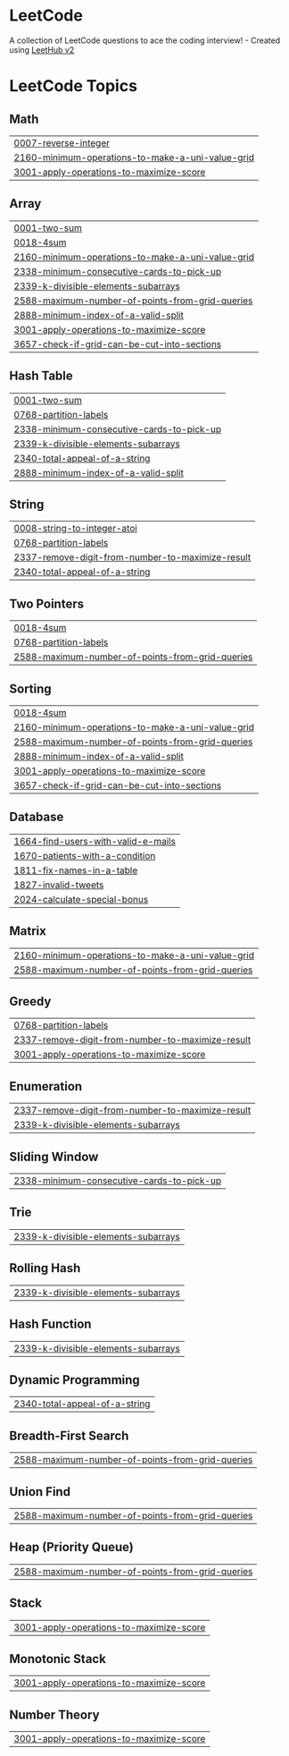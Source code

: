# LeetCode
A collection of LeetCode questions to ace the coding interview! - Created using [LeetHub v2](https://github.com/arunbhardwaj/LeetHub-2.0)

<!---LeetCode Topics Start-->
# LeetCode Topics
## Math
|  |
| ------- |
| [0007-reverse-integer](https://github.com/mani-agah-esmaeilzad/LeetCode/tree/master/0007-reverse-integer) |
| [2160-minimum-operations-to-make-a-uni-value-grid](https://github.com/mani-agah-esmaeilzad/LeetCode/tree/master/2160-minimum-operations-to-make-a-uni-value-grid) |
| [3001-apply-operations-to-maximize-score](https://github.com/mani-agah-esmaeilzad/LeetCode/tree/master/3001-apply-operations-to-maximize-score) |
## Array
|  |
| ------- |
| [0001-two-sum](https://github.com/mani-agah-esmaeilzad/LeetCode/tree/master/0001-two-sum) |
| [0018-4sum](https://github.com/mani-agah-esmaeilzad/LeetCode/tree/master/0018-4sum) |
| [2160-minimum-operations-to-make-a-uni-value-grid](https://github.com/mani-agah-esmaeilzad/LeetCode/tree/master/2160-minimum-operations-to-make-a-uni-value-grid) |
| [2338-minimum-consecutive-cards-to-pick-up](https://github.com/mani-agah-esmaeilzad/LeetCode/tree/master/2338-minimum-consecutive-cards-to-pick-up) |
| [2339-k-divisible-elements-subarrays](https://github.com/mani-agah-esmaeilzad/LeetCode/tree/master/2339-k-divisible-elements-subarrays) |
| [2588-maximum-number-of-points-from-grid-queries](https://github.com/mani-agah-esmaeilzad/LeetCode/tree/master/2588-maximum-number-of-points-from-grid-queries) |
| [2888-minimum-index-of-a-valid-split](https://github.com/mani-agah-esmaeilzad/LeetCode/tree/master/2888-minimum-index-of-a-valid-split) |
| [3001-apply-operations-to-maximize-score](https://github.com/mani-agah-esmaeilzad/LeetCode/tree/master/3001-apply-operations-to-maximize-score) |
| [3657-check-if-grid-can-be-cut-into-sections](https://github.com/mani-agah-esmaeilzad/LeetCode/tree/master/3657-check-if-grid-can-be-cut-into-sections) |
## Hash Table
|  |
| ------- |
| [0001-two-sum](https://github.com/mani-agah-esmaeilzad/LeetCode/tree/master/0001-two-sum) |
| [0768-partition-labels](https://github.com/mani-agah-esmaeilzad/LeetCode/tree/master/0768-partition-labels) |
| [2338-minimum-consecutive-cards-to-pick-up](https://github.com/mani-agah-esmaeilzad/LeetCode/tree/master/2338-minimum-consecutive-cards-to-pick-up) |
| [2339-k-divisible-elements-subarrays](https://github.com/mani-agah-esmaeilzad/LeetCode/tree/master/2339-k-divisible-elements-subarrays) |
| [2340-total-appeal-of-a-string](https://github.com/mani-agah-esmaeilzad/LeetCode/tree/master/2340-total-appeal-of-a-string) |
| [2888-minimum-index-of-a-valid-split](https://github.com/mani-agah-esmaeilzad/LeetCode/tree/master/2888-minimum-index-of-a-valid-split) |
## String
|  |
| ------- |
| [0008-string-to-integer-atoi](https://github.com/mani-agah-esmaeilzad/LeetCode/tree/master/0008-string-to-integer-atoi) |
| [0768-partition-labels](https://github.com/mani-agah-esmaeilzad/LeetCode/tree/master/0768-partition-labels) |
| [2337-remove-digit-from-number-to-maximize-result](https://github.com/mani-agah-esmaeilzad/LeetCode/tree/master/2337-remove-digit-from-number-to-maximize-result) |
| [2340-total-appeal-of-a-string](https://github.com/mani-agah-esmaeilzad/LeetCode/tree/master/2340-total-appeal-of-a-string) |
## Two Pointers
|  |
| ------- |
| [0018-4sum](https://github.com/mani-agah-esmaeilzad/LeetCode/tree/master/0018-4sum) |
| [0768-partition-labels](https://github.com/mani-agah-esmaeilzad/LeetCode/tree/master/0768-partition-labels) |
| [2588-maximum-number-of-points-from-grid-queries](https://github.com/mani-agah-esmaeilzad/LeetCode/tree/master/2588-maximum-number-of-points-from-grid-queries) |
## Sorting
|  |
| ------- |
| [0018-4sum](https://github.com/mani-agah-esmaeilzad/LeetCode/tree/master/0018-4sum) |
| [2160-minimum-operations-to-make-a-uni-value-grid](https://github.com/mani-agah-esmaeilzad/LeetCode/tree/master/2160-minimum-operations-to-make-a-uni-value-grid) |
| [2588-maximum-number-of-points-from-grid-queries](https://github.com/mani-agah-esmaeilzad/LeetCode/tree/master/2588-maximum-number-of-points-from-grid-queries) |
| [2888-minimum-index-of-a-valid-split](https://github.com/mani-agah-esmaeilzad/LeetCode/tree/master/2888-minimum-index-of-a-valid-split) |
| [3001-apply-operations-to-maximize-score](https://github.com/mani-agah-esmaeilzad/LeetCode/tree/master/3001-apply-operations-to-maximize-score) |
| [3657-check-if-grid-can-be-cut-into-sections](https://github.com/mani-agah-esmaeilzad/LeetCode/tree/master/3657-check-if-grid-can-be-cut-into-sections) |
## Database
|  |
| ------- |
| [1664-find-users-with-valid-e-mails](https://github.com/mani-agah-esmaeilzad/LeetCode/tree/master/1664-find-users-with-valid-e-mails) |
| [1670-patients-with-a-condition](https://github.com/mani-agah-esmaeilzad/LeetCode/tree/master/1670-patients-with-a-condition) |
| [1811-fix-names-in-a-table](https://github.com/mani-agah-esmaeilzad/LeetCode/tree/master/1811-fix-names-in-a-table) |
| [1827-invalid-tweets](https://github.com/mani-agah-esmaeilzad/LeetCode/tree/master/1827-invalid-tweets) |
| [2024-calculate-special-bonus](https://github.com/mani-agah-esmaeilzad/LeetCode/tree/master/2024-calculate-special-bonus) |
## Matrix
|  |
| ------- |
| [2160-minimum-operations-to-make-a-uni-value-grid](https://github.com/mani-agah-esmaeilzad/LeetCode/tree/master/2160-minimum-operations-to-make-a-uni-value-grid) |
| [2588-maximum-number-of-points-from-grid-queries](https://github.com/mani-agah-esmaeilzad/LeetCode/tree/master/2588-maximum-number-of-points-from-grid-queries) |
## Greedy
|  |
| ------- |
| [0768-partition-labels](https://github.com/mani-agah-esmaeilzad/LeetCode/tree/master/0768-partition-labels) |
| [2337-remove-digit-from-number-to-maximize-result](https://github.com/mani-agah-esmaeilzad/LeetCode/tree/master/2337-remove-digit-from-number-to-maximize-result) |
| [3001-apply-operations-to-maximize-score](https://github.com/mani-agah-esmaeilzad/LeetCode/tree/master/3001-apply-operations-to-maximize-score) |
## Enumeration
|  |
| ------- |
| [2337-remove-digit-from-number-to-maximize-result](https://github.com/mani-agah-esmaeilzad/LeetCode/tree/master/2337-remove-digit-from-number-to-maximize-result) |
| [2339-k-divisible-elements-subarrays](https://github.com/mani-agah-esmaeilzad/LeetCode/tree/master/2339-k-divisible-elements-subarrays) |
## Sliding Window
|  |
| ------- |
| [2338-minimum-consecutive-cards-to-pick-up](https://github.com/mani-agah-esmaeilzad/LeetCode/tree/master/2338-minimum-consecutive-cards-to-pick-up) |
## Trie
|  |
| ------- |
| [2339-k-divisible-elements-subarrays](https://github.com/mani-agah-esmaeilzad/LeetCode/tree/master/2339-k-divisible-elements-subarrays) |
## Rolling Hash
|  |
| ------- |
| [2339-k-divisible-elements-subarrays](https://github.com/mani-agah-esmaeilzad/LeetCode/tree/master/2339-k-divisible-elements-subarrays) |
## Hash Function
|  |
| ------- |
| [2339-k-divisible-elements-subarrays](https://github.com/mani-agah-esmaeilzad/LeetCode/tree/master/2339-k-divisible-elements-subarrays) |
## Dynamic Programming
|  |
| ------- |
| [2340-total-appeal-of-a-string](https://github.com/mani-agah-esmaeilzad/LeetCode/tree/master/2340-total-appeal-of-a-string) |
## Breadth-First Search
|  |
| ------- |
| [2588-maximum-number-of-points-from-grid-queries](https://github.com/mani-agah-esmaeilzad/LeetCode/tree/master/2588-maximum-number-of-points-from-grid-queries) |
## Union Find
|  |
| ------- |
| [2588-maximum-number-of-points-from-grid-queries](https://github.com/mani-agah-esmaeilzad/LeetCode/tree/master/2588-maximum-number-of-points-from-grid-queries) |
## Heap (Priority Queue)
|  |
| ------- |
| [2588-maximum-number-of-points-from-grid-queries](https://github.com/mani-agah-esmaeilzad/LeetCode/tree/master/2588-maximum-number-of-points-from-grid-queries) |
## Stack
|  |
| ------- |
| [3001-apply-operations-to-maximize-score](https://github.com/mani-agah-esmaeilzad/LeetCode/tree/master/3001-apply-operations-to-maximize-score) |
## Monotonic Stack
|  |
| ------- |
| [3001-apply-operations-to-maximize-score](https://github.com/mani-agah-esmaeilzad/LeetCode/tree/master/3001-apply-operations-to-maximize-score) |
## Number Theory
|  |
| ------- |
| [3001-apply-operations-to-maximize-score](https://github.com/mani-agah-esmaeilzad/LeetCode/tree/master/3001-apply-operations-to-maximize-score) |
<!---LeetCode Topics End-->